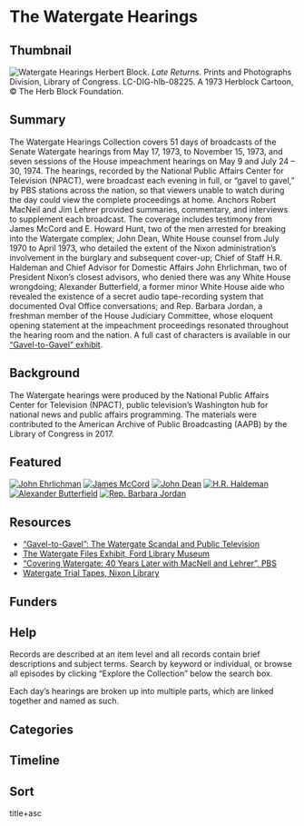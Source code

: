 # The Watergate Hearings

## Thumbnail

![Watergate Hearings](https://s3.amazonaws.com/americanarchive.org/special-collections/Herblock_latereturns-l.jpg "Watergate Hearings")
<a class="caption-text">Herbert Block. <em>Late Returns.</em> Prints and Photographs Division, Library of Congress. LC-DIG-hlb-08225. A 1973 Herblock Cartoon, © The Herb Block Foundation.</a>

## Summary

The Watergate Hearings Collection covers 51 days of broadcasts of the Senate Watergate hearings from May 17, 1973, to November 15, 1973, and seven sessions of the House impeachment hearings on May 9 and July 24 – 30, 1974. The hearings, recorded by the National Public Affairs Center for Television (NPACT), were broadcast each evening in full, or “gavel to gavel,” by PBS stations across the nation, so that viewers unable to watch during the day could view the complete proceedings at home. Anchors Robert MacNeil and Jim Lehrer provided summaries, commentary, and interviews to supplement each broadcast. The coverage includes testimony from James McCord and E. Howard Hunt, two of the men arrested for breaking into the Watergate complex; John Dean, White House counsel from July 1970 to April 1973, who detailed the extent of the Nixon administration’s involvement in the burglary and subsequent cover-up; Chief of Staff H.R. Haldeman and Chief Advisor for Domestic Affairs John Ehrlichman, two of President Nixon’s closest advisors, who denied there was any White House wrongdoing; Alexander Butterfield, a former minor White House aide who revealed the existence of a secret audio tape-recording system that documented Oval Office conversations; and Rep. Barbara Jordan, a freshman member of the House Judiciary Committee, whose eloquent opening statement at the impeachment proceedings resonated throughout the hearing room and the nation. A full cast of characters is available in our [“Gavel-to-Gavel” exhibit](http://americanarchive.org/exhibits/watergate/cast-of-characters).

## Background

The Watergate hearings were produced by the National Public Affairs Center for Television (NPACT), public television’s Washington hub for national news and public affairs programming. The materials were contributed to the American Archive of Public Broadcasting (AAPB) by the Library of Congress in 2017.

## Featured

[![John Ehrlichman](https://s3.amazonaws.com/americanarchive.org/special-collections/cpb-aacip_512-t43hx16p65.jpg)](/catalog/cpb-aacip_512-t43hx16p65#at_650.44_s)
[![James McCord](https://s3.amazonaws.com/americanarchive.org/special-collections/cpb-aacip_512-s756d5q992.jpg)](/catalog/cpb-aacip_512-s756d5q992)
[![John Dean](https://s3.amazonaws.com/americanarchive.org/special-collections/cpb-aacip_512-125q815b4c.jpg)](/catalog/cpb-aacip_512-125q815b4c)
[![H.R. Haldeman](https://s3.amazonaws.com/americanarchive.org/special-collections/cpb-aacip_512-w950g3j14f.jpg)](/catalog/cpb-aacip_512-w950g3j14f)
[![Alexander Butterfield](https://s3.amazonaws.com/americanarchive.org/special-collections/cpb-aacip_512-jm23b5x51c.jpg)](/catalog/cpb-aacip_512-jm23b5x51c#at_3060.54_s)
[![Rep. Barbara Jordan](https://s3.amazonaws.com/americanarchive.org/special-collections/cpb-aacip_512-w37kp7vq3t.jpg)](/catalog/cpb-aacip_512-w37kp7vq3t#at_310.00_s)

## Resources

- [“Gavel-to-Gavel”: The Watergate Scandal and Public Television](http://americanarchive.org/exhibits/watergate)
- [The Watergate Files Exhibit, Ford Library Museum](https://www.fordlibrarymuseum.gov/museum/exhibits/Watergate_files/index.html)
- [“Covering Watergate: 40 Years Later with MacNeil and Lehrer”, PBS](https://www.pbs.org/newshour/show/covering-watergate-40-years-later-with-macneil-and-lehrer)
- [Watergate Trial Tapes, Nixon Library](https://www.nixonlibrary.gov/watergate-trial-tapes)

## Funders

## Help

Records are described at an item level and all records contain brief descriptions and subject terms. Search by keyword or individual, or browse all episodes by clicking “Explore the Collection” below the search box.

Each day’s hearings are broken up into multiple parts, which are linked together and named as such.

## Categories


## Timeline


## Sort

title+asc

